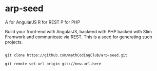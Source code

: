 arp-seed
==================

A for AngularJS
R for REST
P for PHP

Build your front-end with AngularJS, backend with PHP backed with Slim Framwork and communicate via REST. This is a seed for generating such projects.

```

git clone https://github.com/mathCodingClub/arp-seed.git

git remote set-url origin git://new.url.here

```
